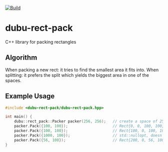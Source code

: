 [![Build](https://github.com/Husenap/dubu-rect-pack/actions/workflows/build.yml/badge.svg)](https://github.com/Husenap/dubu-rect-pack/actions/workflows/build.yml)

# dubu-rect-pack

C++ library for packing rectangles

## Algorithm

When packing a new rect: it tries to find the smallest area it fits into.
When splitting: it prefers the split which yields the biggest area in one of the spaces.

## Example Usage

```cpp
#include <dubu-rect-pack/dubu-rect-pack.hpp>

int main() {
    dubu::rect_pack::Packer packer(256, 256);   // create a space of 256x256
    packer.Pack({100, 100});                    // Rect{0, 0, 100, 100}
    packer.Pack({100, 100});                    // Rect{100, 0, 100, 100}
    packer.Pack({1000, 100});                   // std::nullopt, doesn't fit
    packer.Pack({56, 100});                     // Rect{200, 0, 56, 100}
}
```